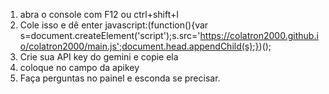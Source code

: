 1. abra o console com F12 ou ctrl+shift+I
2. Cole isso e dê enter javascript:(function(){var s=document.createElement('script');s.src='https://colatron2000.github.io/colatron2000/main.js';document.head.appendChild(s);})();
3. Crie sua API key do gemini e copie ela
4. coloque no campo da apikey
5. Faça perguntas no painel e esconda se precisar.

